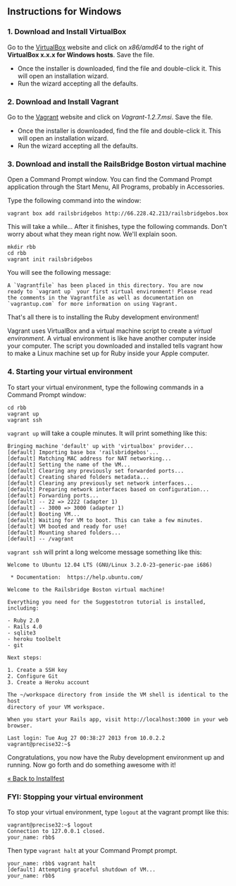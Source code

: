 ## Instructions for Windows

### 1. Download and Install VirtualBox

Go to the <a href="https://www.virtualbox.org/wiki/Downloads" target="_blank">VirtualBox</a>
website and click on *x86/amd64* to the right of **VirtualBox x.x.x for Windows hosts**. Save
the file.

+ Once the installer is downloaded, find the file and double-click it. 
This will open an installation wizard.
+ Run the wizard accepting all the defaults.

### 2. Download and Install Vagrant

Go to the <a href="http://downloads.vagrantup.com/tags/v1.2.7" target="_blank">Vagrant</a>
website and click on *Vagrant-1.2.7.msi*. Save the file.

+ Once the installer is downloaded, find the file and double-click it. 
This will open an installation wizard.
+ Run the wizard accepting all the defaults.

### 3. Download and install the RailsBridge Boston virtual machine

Open a Command Prompt window. You can find the Command Prompt application through 
the Start Menu, All Programs, probably in Accessories.

Type the following command into the window:

```text
vagrant box add railsbridgebos http://66.228.42.213/railsbridgebos.box
```

This will take a while... After it finishes, type the following commands.
Don't worry about what they mean right now. We'll explain soon.

```text
mkdir rbb
cd rbb
vagrant init railsbridgebos
```

You will see the following message:

```text
A `Vagrantfile` has been placed in this directory. You are now
ready to `vagrant up` your first virtual environment! Please read
the comments in the Vagrantfile as well as documentation on
`vagrantup.com` for more information on using Vagrant.
```

That's all there is to installing the Ruby development environment!

Vagrant uses VirtualBox and a virtual machine script to create a *virtual
environment*. A virtual environment is like have another computer inside your 
computer. The script you downloaded and installed tells vagrant how to make a
Linux machine set up for Ruby inside your Apple computer.

### 4. Starting your virtual environment

To start your virtual environment, type the following commands in a Command Prompt window:

```text
cd rbb
vagrant up
vagrant ssh
```

`vagrant up` will take a couple minutes. It will print something like this:

```text
Bringing machine 'default' up with 'virtualbox' provider...
[default] Importing base box 'railsbridgebos'...
[default] Matching MAC address for NAT networking...
[default] Setting the name of the VM...
[default] Clearing any previously set forwarded ports...
[default] Creating shared folders metadata...
[default] Clearing any previously set network interfaces...
[default] Preparing network interfaces based on configuration...
[default] Forwarding ports...
[default] -- 22 => 2222 (adapter 1)
[default] -- 3000 => 3000 (adapter 1)
[default] Booting VM...
[default] Waiting for VM to boot. This can take a few minutes.
[default] VM booted and ready for use!
[default] Mounting shared folders...
[default] -- /vagrant
```

`vagrant ssh` will print a long welcome message something like this:

```text
Welcome to Ubuntu 12.04 LTS (GNU/Linux 3.2.0-23-generic-pae i686)

 * Documentation:  https://help.ubuntu.com/

Welcome to the Railsbridge Boston virtual machine!

Everything you need for the Suggestotron tutorial is installed, including:

- Ruby 2.0
- Rails 4.0
- sqlite3
- heroku toolbelt
- git

Next steps:

1. Create a SSH key
2. Configure Git
3. Create a Heroku account

The ~/workspace directory from inside the VM shell is identical to the host
directory of your VM workspace.

When you start your Rails app, visit http://localhost:3000 in your web browser.

Last login: Tue Aug 27 00:38:27 2013 from 10.0.2.2
vagrant@precise32:~$ 
```

Congratulations, you now have the Ruby development environment up and running. Now go forth and do something awesome with it!

[« Back to Installfest](/installfest)

### FYI: Stopping your virtual environment

To stop your virtual environment, type `logout` at the vagrant prompt like this:

```text
vagrant@precise32:~$ logout
Connection to 127.0.0.1 closed.
your_name: rbb$ 
```

Then type `vagrant halt` at your Command Prompt prompt.

```text
your_name: rbb$ vagrant halt
[default] Attempting graceful shutdown of VM...
your_name: rbb$ 
```
